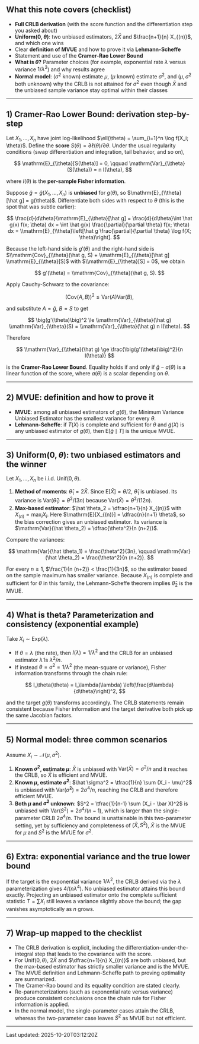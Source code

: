 ## What this note covers (checklist)

- **Full CRLB derivation** (with the score function and the differentiation step you asked about)
- **Uniform(0, $\theta$)**: two unbiased estimators, $2 \bar X$ and $\frac{n+1}{n} X_{(n)}$, and which one wins
- Clear **definition of MVUE** and how to prove it via **Lehmann-Scheffe**
- Statement and use of the **Cramer-Rao Lower Bound**
- **What is $\theta$?** Parameter choices (for example, exponential rate $\lambda$ versus variance $1/\lambda^2$) and why results agree
- **Normal model**: $(\sigma^2$ known$)$ estimate $\mu$, $(\mu$ known$)$ estimate $\sigma^2$, and $(\mu, \sigma^2$ both unknown$)$ why the CRLB is not attained for $\sigma^2$ even though $\bar X$ and the unbiased sample variance stay optimal within their classes

---

## 1) Cramer-Rao Lower Bound: derivation step-by-step

Let $X_1, \ldots, X_n$ have joint log-likelihood $\ell(\theta) = \sum_{i=1}^n \log f(X_i; \theta)$. Define the **score** $S(\theta) = \partial \ell(\theta) / \partial \theta$. Under the usual regularity conditions (swap differentiation and integration, tail behavior, and so on),

$$
\mathrm{E}_{\\theta}[S(\theta)] = 0, \qquad \mathrm{Var}_{\\theta}(S(\theta)) = n I(\theta),
$$

where $I(\theta)$ is the **per-sample Fisher information**.

Suppose $\hat g = \hat g(X_1, \ldots, X_n)$ is **unbiased** for $g(\theta)$, so $\mathrm{E}_{\\theta}[\hat g] = g(\theta)$. Differentiate both sides with respect to $\theta$ (this is the spot that was subtle earlier):

$$
\frac{d}{d\theta}\\mathrm{E}_{\\theta}[\hat g]
= \frac{d}{d\theta}\int \hat g(x) f(x; \theta) dx
= \int \hat g(x) \frac{\partial}{\partial \theta} f(x; \theta) dx
= \\mathrm{E}_{\\theta}\left[\hat g \frac{\partial}{\partial \theta} \log f(X; \theta)\right].
$$

Because the left-hand side is $g'(\theta)$ and the right-hand side is $\\mathrm{Cov}_{\\theta}(\hat g, S) + \\mathrm{E}_{\\theta}[\hat g] \\mathrm{E}_{\\theta}[S]$ with $\\mathrm{E}_{\\theta}[S] = 0$, we obtain

$$
g'(\theta) = \\mathrm{Cov}_{\\theta}(\hat g, S).
$$

Apply Cauchy-Schwarz to the covariance:

$$
\big(\mathrm{Cov}(A, B)\big)^2 \le \mathrm{Var}(A) \mathrm{Var}(B),
$$

and substitute $A = \hat g$, $B = S$ to get

$$
\big(g'(\theta)\big)^2 \le \\mathrm{Var}_{\\theta}(\hat g) \\mathrm{Var}_{\\theta}(S) = \\mathrm{Var}_{\\theta}(\hat g) n I(\theta).
$$

Therefore

$$
\\mathrm{Var}_{\\theta}(\hat g) \ge \frac{\big(g'(\theta)\big)^2}{n I(\theta)}
$$

is the **Cramer-Rao Lower Bound**. Equality holds if and only if $\hat g - a(\theta)$ is a linear function of the score, where $a(\theta)$ is a scalar depending on $\theta$.

---

## 2) MVUE: definition and how to prove it

- **MVUE**: among all unbiased estimators of $g(\theta)$, the Minimum Variance Unbiased Estimator has the smallest variance for every $\theta$.
- **Lehmann-Scheffe**: if $T(X)$ is complete and sufficient for $\theta$ and $\tilde g(X)$ is any unbiased estimator of $g(\theta)$, then $\mathrm{E}[\tilde g \mid T]$ is the unique MVUE.

---

## 3) Uniform$(0, \theta)$: two unbiased estimators and the winner

Let $X_1, \ldots, X_n$ be i.i.d. $\mathrm{Unif}(0, \theta)$.

1. **Method of moments**: $\hat \theta_1 = 2 \bar X$. Since $\mathrm{E}[\bar X] = \theta / 2$, $\hat \theta_1$ is unbiased. Its variance is $\mathrm{Var}(\hat \theta_1) = \theta^2 / (3n)$ because $\mathrm{Var}(\bar X) = \theta^2 / (12n)$.
2. **Max-based estimator**: $\hat \theta_2 = \dfrac{n+1}{n} X_{(n)}$ with $X_{(n)} = \max_i X_i$. Here $\mathrm{E}[X_{(n)}] = \dfrac{n}{n+1} \theta$, so the bias correction gives an unbiased estimator. Its variance is $\mathrm{Var}(\hat \theta_2) = \dfrac{\theta^2}{n (n+2)}$.

Compare the variances:

$$
\mathrm{Var}(\hat \theta_1) = \frac{\theta^2}{3n}, \qquad \mathrm{Var}(\hat \theta_2) = \frac{\theta^2}{n (n+2)}.
$$

For every $n \ge 1$, $\frac{1}{n (n+2)} < \frac{1}{3n}$, so the estimator based on the sample maximum has smaller variance. Because $X_{(n)}$ is complete and sufficient for $\theta$ in this family, the Lehmann-Scheffe theorem implies $\hat \theta_2$ is the MVUE.

---

## 4) What is theta? Parameterization and consistency (exponential example)

Take $X_i \sim \mathrm{Exp}(\lambda)$.

- If $\theta = \lambda$ (the rate), then $I(\lambda) = 1 / \lambda^2$ and the CRLB for an unbiased estimator $\hat \lambda$ is $\lambda^2 / n$.
- If instead $\theta = \sigma^2 = 1 / \lambda^2$ (the mean-square or variance), Fisher information transforms through the chain rule:

$$
I_\theta(\theta) = I_\lambda(\lambda) \left(\frac{d\lambda}{d\theta}\right)^2,
$$

and the target $g(\theta)$ transforms accordingly. The CRLB statements remain consistent because Fisher information and the target derivative both pick up the same Jacobian factors.

---

## 5) Normal model: three common scenarios

Assume $X_i \sim \mathcal{N}(\mu, \sigma^2)$.

1. **Known $\sigma^2$, estimate $\mu$**: $\bar X$ is unbiased with $\mathrm{Var}(\bar X) = \sigma^2 / n$ and it reaches the CRLB, so $\bar X$ is efficient and MVUE.
2. **Known $\mu$, estimate $\sigma^2$**: $\hat \sigma^2 = \tfrac{1}{n} \sum (X_i - \mu)^2$ is unbiased with $\mathrm{Var}(\hat \sigma^2) = 2 \sigma^4 / n$, reaching the CRLB and therefore efficient MVUE.
3. **Both $\mu$ and $\sigma^2$ unknown**: $S^2 = \tfrac{1}{n-1} \sum (X_i - \bar X)^2$ is unbiased with $\mathrm{Var}(S^2) = 2 \sigma^4 / (n-1)$, which is larger than the single-parameter CRLB $2 \sigma^4 / n$. The bound is unattainable in this two-parameter setting, yet by sufficiency and completeness of $(\bar X, S^2)$, $\bar X$ is the MVUE for $\mu$ and $S^2$ is the MVUE for $\sigma^2$.

---

## 6) Extra: exponential variance and the true lower bound

If the target is the exponential variance $1 / \lambda^2$, the CRLB derived via the $\lambda$ parameterization gives $4 / (n \lambda^4)$. No unbiased estimator attains this bound exactly. Projecting an unbiased estimator onto the complete sufficient statistic $T = \sum X_i$ still leaves a variance slightly above the bound; the gap vanishes asymptotically as $n$ grows.

---

## 7) Wrap-up mapped to the checklist

- The CRLB derivation is explicit, including the differentiation-under-the-integral step that leads to the covariance with the score.
- For $\mathrm{Unif}(0, \theta)$, $2 \bar X$ and $\dfrac{n+1}{n} X_{(n)}$ are both unbiased, but the max-based estimator has strictly smaller variance and is the MVUE.
- The MVUE definition and Lehmann-Scheffe path to proving optimality are summarized.
- The Cramer-Rao bound and its equality condition are stated clearly.
- Re-parameterizations (such as exponential rate versus variance) produce consistent conclusions once the chain rule for Fisher information is applied.
- In the normal model, the single-parameter cases attain the CRLB, whereas the two-parameter case leaves $S^2$ as MVUE but not efficient.

---

Last updated: 2025-10-20T03:12:20Z




